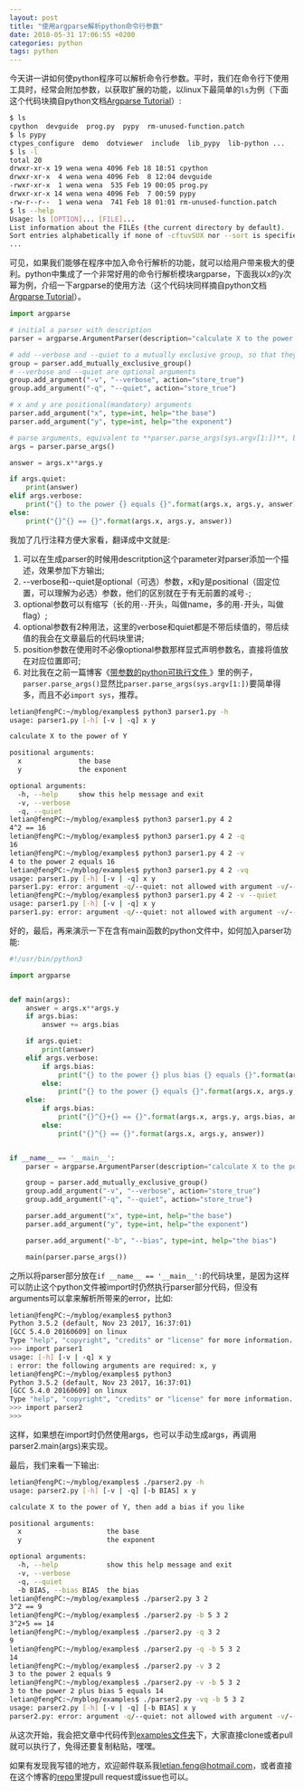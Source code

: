 ```yaml
---
layout: post
title: "使用argparse解析python命令行参数"
date: 2018-05-31 17:06:55 +0200
categories: python
tags: python
---
```


今天讲一讲如何使python程序可以解析命令行参数。平时，我们在命令行下使用工具时，经常会附加参数，以获取扩展的功能，以linux下最简单的`ls`为例（下面这个代码块摘自python文档[Argparse Tutorial](https://docs.python.org/3.6/howto/argparse.html)）:

```bash
$ ls
cpython  devguide  prog.py  pypy  rm-unused-function.patch
$ ls pypy
ctypes_configure  demo  dotviewer  include  lib_pypy  lib-python ...
$ ls -l
total 20
drwxr-xr-x 19 wena wena 4096 Feb 18 18:51 cpython
drwxr-xr-x  4 wena wena 4096 Feb  8 12:04 devguide
-rwxr-xr-x  1 wena wena  535 Feb 19 00:05 prog.py
drwxr-xr-x 14 wena wena 4096 Feb  7 00:59 pypy
-rw-r--r--  1 wena wena  741 Feb 18 01:01 rm-unused-function.patch
$ ls --help
Usage: ls [OPTION]... [FILE]...
List information about the FILEs (the current directory by default).
Sort entries alphabetically if none of -cftuvSUX nor --sort is specified.
...
```

可见，如果我们能够在程序中加入命令行解析的功能，就可以给用户带来极大的便利。python中集成了一个非常好用的命令行解析模块argparse，下面我以x的y次幂为例，介绍一下argparse的使用方法（这个代码块同样摘自python文档[Argparse Tutorial](https://docs.python.org/3.6/howto/argparse.html)）。

```python
import argparse

# initial a parser with description
parser = argparse.ArgumentParser(description="calculate X to the power of Y")

# add --verbose and --quiet to a mutually exclusive group, so that they conflict with each other
group = parser.add_mutually_exclusive_group()
# --verbose and --quiet are optional arguments
group.add_argument("-v", "--verbose", action="store_true")
group.add_argument("-q", "--quiet", action="store_true")

# x and y are positional(mandatory) arguments
parser.add_argument("x", type=int, help="the base")
parser.add_argument("y", type=int, help="the exponent")

# parse arguments, equivalent to **parser.parse_args(sys.argv[1:])**, but simpler
args = parser.parse_args()

answer = args.x**args.y

if args.quiet:
    print(answer)
elif args.verbose:
    print("{} to the power {} equals {}".format(args.x, args.y, answer))
else:
    print("{}^{} == {}".format(args.x, args.y, answer))
```

我加了几行注释方便大家看，翻译成中文就是:
1. 可以在生成parser的时候用descritption这个parameter对parser添加一个描述，效果参加下方输出;
2. --verbose和--quiet是optional（可选）参数，x和y是positional（固定位置，可以理解为必选）参数，他们的区别就在于有无前置的减号`-`;
3. optional参数可以有缩写（长的用`--`开头，叫做name，多的用`-`开头，叫做flag）;
4. optional参数有2种用法，这里的verbose和quiet都是不带后续值的，带后续值的我会在文章最后的代码块里讲;
5. position参数在使用时不必像optional参数那样显式声明参数名，直接将值放在对应位置即可;
6. 对比我在之前一篇博客《[带参数的python可执行文件
](https://letianfeng.github.io/python/2018/05/04/executable_python_script_with_arguments.html)》里的例子，`parser.parse_args()`显然比`parser.parse_args(sys.argv[1:])`要简单得多，而且不必`import sys`，推荐。

```bash
letian@fengPC:~/myblog/examples$ python3 parser1.py -h
usage: parser1.py [-h] [-v | -q] x y

calculate X to the power of Y

positional arguments:
  x              the base
  y              the exponent

optional arguments:
  -h, --help     show this help message and exit
  -v, --verbose
  -q, --quiet
letian@fengPC:~/myblog/examples$ python3 parser1.py 4 2
4^2 == 16
letian@fengPC:~/myblog/examples$ python3 parser1.py 4 2 -q
16
letian@fengPC:~/myblog/examples$ python3 parser1.py 4 2 -v
4 to the power 2 equals 16
letian@fengPC:~/myblog/examples$ python3 parser1.py 4 2 -vq
usage: parser1.py [-h] [-v | -q] x y
parser1.py: error: argument -q/--quiet: not allowed with argument -v/--verbose
letian@fengPC:~/myblog/examples$ python3 parser1.py 4 2 -v --quiet
usage: parser1.py [-h] [-v | -q] x y
parser1.py: error: argument -q/--quiet: not allowed with argument -v/--verbose
```

好的，最后，再来演示一下在含有main函数的python文件中，如何加入parser功能:

```python
#!/usr/bin/python3

import argparse


def main(args):
    answer = args.x**args.y
    if args.bias:
        answer += args.bias

    if args.quiet:
        print(answer)
    elif args.verbose:
        if args.bias:
            print("{} to the power {} plus bias {} equals {}".format(args.x, args.y, args.bias, answer))
        else:
            print("{} to the power {} equals {}".format(args.x, args.y, answer))
    else:
        if args.bias:
            print("{}^{}+{} == {}".format(args.x, args.y, args.bias, answer))
        else:
            print("{}^{} == {}".format(args.x, args.y, answer))


if __name__ == '__main__':
    parser = argparse.ArgumentParser(description="calculate X to the power of Y, then add a bias if you like")

    group = parser.add_mutually_exclusive_group()
    group.add_argument("-v", "--verbose", action="store_true")
    group.add_argument("-q", "--quiet", action="store_true")

    parser.add_argument("x", type=int, help="the base")
    parser.add_argument("y", type=int, help="the exponent")

    parser.add_argument("-b", "--bias", type=int, help="the bias")

    main(parser.parse_args())
```

之所以将parser部分放在`if __name__ == '__main__':`的代码块里，是因为这样可以防止这个python文件被import时仍然执行parser部分代码，但没有arguments可以拿来解析所带来的error，比如:

```bash
letian@fengPC:~/myblog/examples$ python3
Python 3.5.2 (default, Nov 23 2017, 16:37:01) 
[GCC 5.4.0 20160609] on linux
Type "help", "copyright", "credits" or "license" for more information.
>>> import parser1
usage: [-h] [-v | -q] x y
: error: the following arguments are required: x, y
letian@fengPC:~/myblog/examples$ python3
Python 3.5.2 (default, Nov 23 2017, 16:37:01) 
[GCC 5.4.0 20160609] on linux
Type "help", "copyright", "credits" or "license" for more information.
>>> import parser2
>>> 

```

这样，如果想在import时仍然使用args，也可以手动生成args，再调用parser2.main(args)来实现。

最后，我们来看一下输出:

```bash
letian@fengPC:~/myblog/examples$ ./parser2.py -h
usage: parser2.py [-h] [-v | -q] [-b BIAS] x y

calculate X to the power of Y, then add a bias if you like

positional arguments:
  x                     the base
  y                     the exponent

optional arguments:
  -h, --help            show this help message and exit
  -v, --verbose
  -q, --quiet
  -b BIAS, --bias BIAS  the bias
letian@fengPC:~/myblog/examples$ ./parser2.py 3 2
3^2 == 9
letian@fengPC:~/myblog/examples$ ./parser2.py -b 5 3 2
3^2+5 == 14
letian@fengPC:~/myblog/examples$ ./parser2.py -q 3 2
9
letian@fengPC:~/myblog/examples$ ./parser2.py -q -b 5 3 2
14
letian@fengPC:~/myblog/examples$ ./parser2.py -v 3 2
3 to the power 2 equals 9
letian@fengPC:~/myblog/examples$ ./parser2.py -v -b 5 3 2
3 to the power 2 plus bias 5 equals 14
letian@fengPC:~/myblog/examples$ ./parser2.py -vq -b 5 3 2
usage: parser2.py [-h] [-v | -q] [-b BIAS] x y
parser2.py: error: argument -q/--quiet: not allowed with argument -v/--verbose
```

从这次开始，我会把文章中代码传到[examples文件夹](https://github.com/LetianFeng/letianfeng.github.io/tree/master/examples)下，大家直接clone或者pull就可以执行了，免得还要复制粘贴，嘿嘿。

如果有发现我写错的地方，欢迎邮件联系我<letian.feng@hotmail.com>，或者直接在这个博客的[repo](https://github.com/LetianFeng/letianfeng.github.io)里提pull request或issue也可以。
